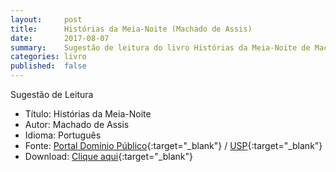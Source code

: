 ```yaml
---
layout:     post
title:      Histórias da Meia-Noite (Machado de Assis)
date:       2017-08-07
summary:    Sugestão de leitura do livro Histórias da Meia-Noite de Machado de Assis.
categories: livro
published:  false
---
```


Sugestão de Leitura

* Título: Histórias da Meia-Noite
* Autor: Machado de Assis
* Idioma: Português
* Fonte: [Portal Domínio Público][PDP]{:target="_blank"} <i class="fa fa-external-link" aria-hidden="true"></i> / [USP][USP]{:target="_blank"} <i class="fa fa-external-link" aria-hidden="true"></i>
* Download: [Clique aqui][DOWNLOAD]{:target="_blank"} <i class="fa fa-external-link" aria-hidden="true"></i>

[DOWNLOAD]: http://www.dominiopublico.gov.br/pesquisa/DetalheObraForm.do?select_action=&co_obra=1893
[PDP]: http://www.dominiopublico.gov.br
[USP]: http://usp.br
